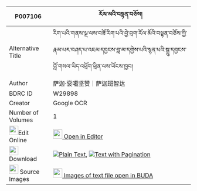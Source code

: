 |P007106|རོལ་མའི་བསྟན་བཅོས། 
| --- | --- 
|Alternative Title |རིག་པའི་གནས་ལྔ་ལས་བཟོ་རིག་པའི་བྱེ་བྲག་རོལ་མོའི་བསྟན་བཅོས་ཀྱི་རྣམ་པར་བཤད་པ་འཇམ་དབྱངས་བླ་མ་དགྱེས་པའི་སྙན་པའི་སྒྲུ་དབྱངས་བློ་གསལ་ཡིད་འཕྲོག་ཕྲིན་ལས་ཡོངས་ཁྱབ།
|Author| 萨迦·衮噶坚赞｜萨迦班智达
|BDRC ID | W29898
|Creator | Google OCR
|Number of Volumes| 1
|<img width="25" src="https://img.icons8.com/color/25/000000/edit-property.png">Edit Online| [<img width="25" src="https://avatars.githubusercontent.com/u/45091458?s=200&v=4"> Open in Editor](http://editor.openpecha.org/P007106)
|<img width="25" src="https://img.icons8.com/fluent/48/000000/download-2.png"/>  Download | [![](https://img.icons8.com/color/20/000000/txt.png)Plain Text](https://github.com/Openpecha/P007106/releases/download/v1/rol_ma_i_tencho_plain_P007106.zip), [![](https://img.icons8.com/color/20/000000/txt.png)Text with Pagination](https://github.com/Openpecha/P007106/releases/download/v1/rol_ma_i_tencho_pages_P007106.zip)
|<img width="25" src="https://img.icons8.com/plasticine/100/000000/pictures-folder.png"/>  Source Images | [<img width="25" src="https://library.bdrc.io/icons/BUDA-small.svg"> Images of text file open in BUDA](https://library.bdrc.io/show/bdr:W29898)
